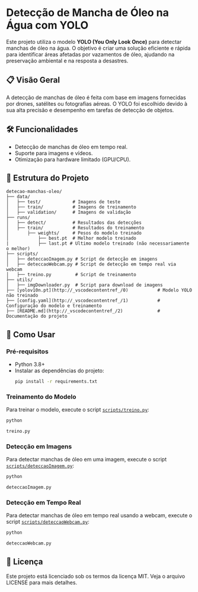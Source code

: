 # Detecção de Mancha de Óleo na Água com YOLO  

Este projeto utiliza o modelo **YOLO (You Only Look Once)** para detectar manchas de óleo na água. O objetivo é criar uma solução eficiente e rápida para identificar áreas afetadas por vazamentos de óleo, ajudando na preservação ambiental e na resposta a desastres.  

## 📋 Visão Geral  

A detecção de manchas de óleo é feita com base em imagens fornecidas por drones, satélites ou fotografias aéreas. O YOLO foi escolhido devido à sua alta precisão e desempenho em tarefas de detecção de objetos.  

## 🛠️ Funcionalidades  

- Detecção de manchas de óleo em tempo real.  
- Suporte para imagens e vídeos.   
- Otimização para hardware limitado (GPU/CPU).  

## 📂 Estrutura do Projeto  

```plaintext
detecao-manchas-oleo/
├── data/
│   ├── test/            # Imagens de teste
│   ├── train/           # Imagens de treinamento
│   ├── validation/      # Imagens de validação
├── runs/
│   ├── detect/          # Resultados das detecções
│   ├── train/           # Resultados do treinamento
│       ├── weights/     # Pesos do modelo treinado
│           ├── best.pt  # Melhor modelo treinado
|           ├── last.pt # Ultimo modelo treinado (não necessariamente o melhor)
├── scripts/
│   ├── deteccaoImagem.py # Script de detecção em imagens
│   ├── deteccaoWebcam.py # Script de detecção em tempo real via webcam
│   ├── treino.py         # Script de treinamento
├── utils/
│   ├── imgDownloader.py  # Script para download de imagens
├── [yolov10n.pt](http://_vscodecontentref_/0)           # Modelo YOLO não treinado
├── [config.yaml](http://_vscodecontentref_/1)           # Configuração do modelo e treinamento
├── [README.md](http://_vscodecontentref_/2)             # Documentação do projeto
```

## 🚀 Como Usar  

### Pré-requisitos  

- Python 3.8+
- Instalar as dependências do projeto:
  ```sh
  pip install -r requirements.txt
  ```

### Treinamento do Modelo  

Para treinar o modelo, execute o script [`scripts/treino.py`](scripts/treino.py ):
```sh
python 

treino.py


```

### Detecção em Imagens  

Para detectar manchas de óleo em uma imagem, execute o script [`scripts/deteccaoImagem.py`](scripts/deteccaoImagem.py ):
```sh
python 

deteccaoImagem.py


```

### Detecção em Tempo Real  

Para detectar manchas de óleo em tempo real usando a webcam, execute o script [`scripts/deteccaoWebcam.py`](scripts/deteccaoWebcam.py ):
```sh
python 

deteccaoWebcam.py


```

## 📄 Licença  

Este projeto está licenciado sob os termos da licença MIT. Veja o arquivo LICENSE para mais detalhes.
```